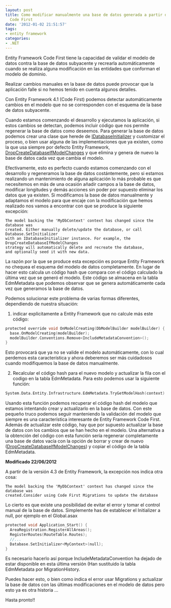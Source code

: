 ```yaml
---
layout: post
title: Como modificar manualmente una base de datos generada a partir de Entity Framework
  Code First
date: '2012-01-02 21:51:57'
tags:
- entity framework
categories:
- .NET
---
```



Entity Framework Code First tiene la capacidad de validar el modelo de datos contra la base de datos subyacente y recrearla automáticamente cuando se realiza alguna modificación en las entidades que conforman el modelo de dominio.

Realizar cambios manuales en la base de datos puede provocar que la aplicación falle si no hemos tenido en cuenta algunos detalles.

Con Entity Framework 4.1 (Code First) podemos detectar automáticamente cambios en el modelo que no se corresponden con el esquema de la base de datos subyacente.

Cuando estamos comenzando el desarrollo y ejecutamos la aplicación, si estos cambios se detectan, podemos incluir código que nos permite regenerar la base de datos como deseemos. Para generar la base de datos podemos crear una clase que herede de [IDatabaseInitializer<TContext>](http://msdn.microsoft.com/en-us/library/gg696323%28v=vs.103%29.aspx) y customizar el proceso, o bien usar alguna de las implementaciones que ya existen, como la que usa siempre por defecto Entity Framework, [DropCreateDatabaseIfModelChanges<TContext>](http://msdn.microsoft.com/en-us/library/gg679604%28v=vs.103%29.aspx) y que elimina y genera de nuevo la base de datos cada vez que cambia el modelo.

Efectivamente, esto es perfecto cuando estamos comenzando con el desarrollo y regeneramos la base de datos costántemente, pero si estamos realizando un mantenimiento de alguna aplicación lo más probable es que necesitemos en más de una ocasión añadir campos a la base de datos, modificar longitudes y demás acciones sin poder por supuesto eliminar los datos que ya existen. Si modificamos la base de datos manualmente y adaptamos el modelo para que encaje con la modificación que hemos realizado nos vamos a encontrar con que se produce la siguiente excepción:

```
The model backing the 'MyDbContext' context has changed since the database was
created. Either manually delete/update the database, or call Database.SetInitializer
with an IDatabaseInitializer instance. For example, the DropCreateDatabaseIfModelChanges 
strategy will automatically delete and recreate the database, 
and optionally seed it with new data.
```

La razón por la que se produce esta excepción es porque Entity Framework no chequea el esquema del modelo de datos completamente. En lugar de hacer esto calcula un código hash que compara con el código calculado la última vez que se generó el modelo. Este código se almacena en la tabla EdmMetadata que podemos observar que se genera automáticamente cada vez que generamos la base de datos.

Podemos solucionar este problema de varias formas diferentes, dependiendo de nuestra situación:

1. indicar explicitamente a Entity Framework que no calcule más este código:

```c
protected override void OnModelCreating(DbModelBuilder modelBuilder) {
  base.OnModelCreating(modelBuilder);
  modelBuilder.Conventions.Remove<IncludeMetadataConvention>();
}
```

Esto provocará que ya no se valide el modelo automáticamente, con lo cual perdemos esta característica y ahora deberemos ser más cuidadosos cuando modifiquemos la base de datos manualmente.

2. Recalcular el código hash para el nuevo modelo y actualizar la fila con el codigo en la tabla EdmMetadata. Para esto podemos usar la siguiente función:

```c
System.Data.Entity.Infrastructure.EdmMetadata.TryGetModelHash(context)
```

Usando esta función podemos recuperar el código hash del modelo que estamos intentando crear y actualizarlo en la base de datos. Con este pequeño truco podemos seguir manteniendo la validación del modelo que siempre es una característica interesante de Entity Framework Code First. Además de actualizar este código, hay que por supuesto actualizar la base de datos con los cambios que se han hecho en el modelo. Una alternativa a la obtención del código con esta función sería regenerar completamente una base de datos vacía con la opción de borrar y crear de nuevo ([DropCreateDatabaseIfModelChanges<TContext>](http://msdn.microsoft.com/en-us/library/gg679604%28v=vs.103%29.aspx)) y copiar el código de la tabla EdmMetadata.

**Modificado 22/06/2012**

A partir de la versión 4.3 de Entity Framework, la excepción nos indica otra cosa:

```
The model backing the 'MyDbContext' context has changed since the database was
created.Consider using Code First Migrations to update the database
```

Lo cierto es que existe una posibilidad de evitar el error y tomar el control manual de la base de datos. Simplemente has de establecer el Initializer a null, por ejemplo en el Global.asax

```c
protected void Application_Start() {
  AreaRegistration.RegisterAllAreas();
  RegisterRoutes(RouteTable.Routes);
  //... 
  Database.SetInitializer<MyContext>(null);
}
```

Es necesario hacerlo así porque IncludeMetadataConvention ha dejado de estar disponible en esta última versión (Han sustituido la tabla EdmMetadata por MigrationHistory.

Puedes hacer esto, o bien como indica el error usar Migrations y actualizar la base de datos con las últimas modificaciones en el modelo de datos pero esto ya es otra historia …

Hasta pronto!!


